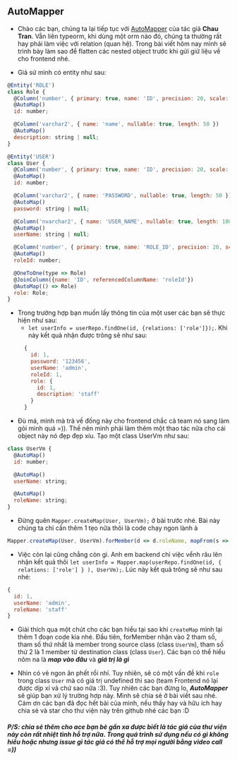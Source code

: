 ## AutoMapper

- Chào các bạn, chúng ta lại tiếp tục với [AutoMapper](https://github.com/nartc/mapper) của tác giả **Chau Tran**. Vẫn liên typeorm, khi dùng một orm nào đó, chúng ta thường rất hay phải làm việc với relation (quan hệ). Trong bài viết hôm nay mình sẽ trình bày làm sao để flatten các nested object trước khi gửi giữ liệu về cho frontend nhé.

* Giả sử mình có entity như sau:

```javascript
@Entity('ROLE')
class Role {
  @Column('number', { primary: true, name: 'ID', precision: 20, scale: 0 })
  @AutoMap()
  id: number;

  @Column('varchar2', { name: 'name', nullable: true, length: 50 })
  @AutoMap()
  description: string | null;
}
```

```javascript
@Entity('USER')
class User {
  @Column('number', { primary: true, name: 'ID', precision: 20, scale: 0 })
  @AutoMap()
  id: number;

  @Column('varchar2', { name: 'PASSWORD', nullable: true, length: 50 })
  @AutoMap()
  password: string | null;

  @Column('nvarchar2', { name: 'USER_NAME', nullable: true, length: 100 })
  @AutoMap()
  userName: string | null;

  @Column('number', { primary: true, name: 'ROLE_ID', precision: 20, scale: 0 })
  @AutoMap()
  roleId: number;

  @OneToOne(type => Role)
  @JoinColumn({name: 'ID', referencedColumnName: 'roleId'})
  @AutoMap(() => Role)
  role: Role;
}
```
* Trong trường hợp bạn muốn lấy thông tin của một user các bạn sẽ thực hiện như sau: 
  * `let userInfo = userRepo.findOne(id, {relations: ['role']});`. Khi này kết quả nhận được trông sẽ như sau: 
  ```javascript
    {
      id: 1,
      password: '123456',
      userName: 'admin',
      roleId: 1,
      role: {
        id: 1,
        description: 'staff'
      }
    }
  ```
* Đù má, mình mà trả về đống này cho frontend chắc cả team nó sang làm  gỏi mình quá =)). Thế nên mình phải làm thêm một thao tác nữa cho cái object này nó đẹp đẹp xíu. Tạo một class UserVm như sau:

```javascript
class UserVm {
  @AutoMap()
  id: number;

  @AutoMap()
  userName: string;

  @AutoMap()
  roleName: string;
}
```

* Đừng quên `Mapper.createMap(User, UserVm);` ở bài trước nhé. Bài này chúng ta chỉ cần thêm 1 tẹo nữa thôi là code chạy ngon lành à
```javascript
Mapper.createMap(User, UserVm).forMember(d => d.roleName, mapFrom(s => s.role.description));
```
* Việc còn lại cũng chẳng còn gì. Anh em backend chỉ việc vểnh râu lên nhận kết quả thôi `let userInfo = Mapper.map(userRepo.findOne(id, { relations: ['role'] } ), UserVm);`. Lúc này kết quả trông sẽ như sau nhé:
```javascript
{
  id: 1,
  userName: 'admin',
  roleName: 'staff'
}
```

* Giải thích qua một chút cho các bạn hiểu tại sao khi `createMap` mình lại thêm 1 đoạn code kia nhé. Đầu tiên, forMember nhận vào 2 tham số, tham số thứ nhất là member trong source class (class `UserVm`), tham số thứ 2 là 1 member từ destination class (class `User`). Các bạn có thể hiểu nôm na là ***map vào đâu*** và ***giá trị là gì***

* Nhìn có vẻ ngon ăn phết rồi nhỉ. Tuy nhiên, sẽ có một vấn đề khi `role` trong class `User` mà có giá trị undefined thì sao (team Frontend nó lại được dịp xỉ vả chứ sao nữa :3). Tuy nhiên các bạn đừng lo, ***AutoMapper*** sẽ giúp bạn xử lý trường hơp này. Mình sẽ chia sẻ ở bài viết sau nhé. Cảm ơn các bạn đã đọc hết bài của mình, nếu thấy hay và hữu ích hay chia sẻ và star cho thư viện này trên github nhé các bạn :D


##### P/S: chia sẻ thêm cho ace bạn bè gần xa được biết là tác giả của thư viện này còn rất nhiệt tình hỗ trợ nữa. Trong quá trình sử dụng nếu có gì không hiểu hoặc nhưng issue gì tác giả có thể hỗ trợ mọi người bằng video call =))